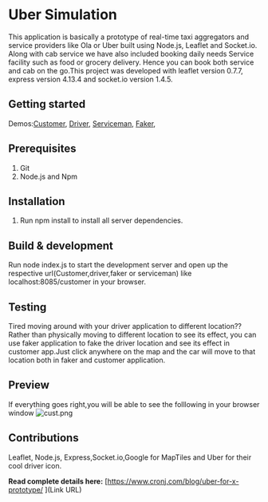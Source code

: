 # Uber Simulation #

This application is basically a prototype of real-time taxi aggregators and service providers like Ola or Uber built using Node.js, Leaflet and Socket.io. Along with cab service we have also included booking daily needs Service facility such as food or grocery delivery. Hence you can book both service and cab on the go.This project was developed with leaflet version 0.7.7, express version 4.13.4 and socket.io version 1.4.5.

## Getting started ##
Demos:[Customer](52.76.103.243:8085/customer),
[Driver](52.76.103.243:8085/driver),
[Serviceman](52.76.103.243:8085/serviceman),
[Faker](52.76.103.243:8085/faker),

## Prerequisites ##
1. Git
2. Node.js and Npm

## Installation ##
1. Run npm install to install all server dependencies.

## Build & development ##

Run node index.js to start the development server and open up the respective url(Customer,driver,faker or serviceman) like localhost:8085/customer in your browser.

## Testing ##
Tired moving around with your driver application to different location??
Rather than physically moving to different location to see its effect, you can use faker application to fake the driver location and see its effect in customer app.Just click anywhere on the map and the car will move to that location both in faker and customer application.

## Preview ##
If everything goes right,you will be able to see the folllowing in your browser window
![cust.png](https://bitbucket.org/repo/BEAdzn/images/2749527380-cust.png)

## Contributions ##
Leaflet, Node.js, Express,Socket.io,Google for MapTiles and Uber for their cool driver icon.

**Read complete details here:** [https://www.cronj.com/blog/uber-for-x-prototype/ ](Link URL)